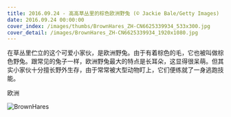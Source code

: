 ```yaml
---
title: 2016.09.24 - 高高草丛里的棕色欧洲野兔 (© Jackie Bale/Getty Images)
date: 2016.09.24 00:00:00
cover_index: /images/thumbs/BrownHares_ZH-CN6625339934_533x300.jpg
cover_detail: /images/BrownHares_ZH-CN6625339934_1920x1080.jpg
---
```


在草丛里伫立的这个可爱小家伙，是欧洲野兔。由于有着棕色的毛，它也被叫做棕色野兔。跟常见的兔子一样，欧洲野兔最大的特点是长耳朵，这显得很呆萌。但其实小家伙十分擅长野外生存，由于常常被大型动物盯上，它们便练就了一身逃跑技能。

欧洲

![BrownHares](/images/BrownHares_ZH-CN6625339934_1920x1080.jpg)
